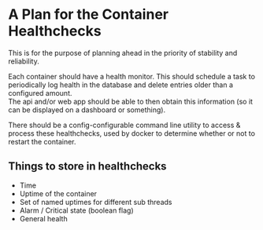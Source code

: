 # A Plan for the Container Healthchecks

This is for the purpose of planning ahead in the priority of stability and reliability.

Each container should have a health monitor. This should schedule a task to periodically log health in the database and delete entries older than a configured amount.  
The api and/or web app should be able to then obtain this information (so it can be displayed on a dashboard or something).

There should be a config-configurable command line utility to access & process these healthchecks, used by docker to determine whether or not to restart the container.

## Things to store in healthchecks

- Time
- Uptime of the container
- Set of named uptimes for different sub threads
- Alarm / Critical state (boolean flag)
- General health
